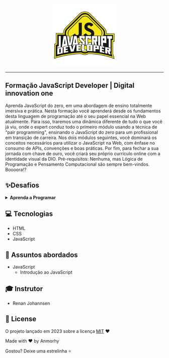 <p align="center">
    <img width="200" src="./assets/js.png">
</p>

-------
## Formação JavaScript Developer | Digital innovation one 

Aprenda JavaScript do zero, em uma abordagem de ensino totalmente imersiva e prática. Nesta formação você aprenderá desde os fundamentos desta linguagem de programação até o seu papel essencial na Web atualmente. Para isso, traremos uma dinâmica diferente de tudo o que você já viu, onde o expert conduz todo o primeiro módulo usando a técnica de "pair programming", ensinando o JavaScript do zero para um profissional em transição de carreira. Nos dois módulos seguintes, você dominará os conceitos necessários para utilizar o JavaScript na Web, com ênfase no consumo de APIs, convenções e boas práticas. Por fim, para fechar a sua jornada com chave de ouro, você criará seu próprio currículo online com a identidade visual da DIO. Pré-requisitos: Nenhuma, mas Lógica de Programação e Pensamento Computacional são sempre bem-vindos. Boooora!? 

## ✨Desafios
<details>
    <summary><strong>Aprenda a Programar</strong></summary>
    <br />
    <div align="left">
        <table border=1>
            <tr>
                <th colspan="3"><a href="">Primeiros Passos JavaScipt</a></th>
            </tr>
            <tr>
                <th>Desafio</th>
                <th>Solução</th>
                <th>Status</th>
            </tr>
            <tr>
                <td>Valor de uma viagem</td>
                <td><a href="https://github.com/anmorhy/Formacao-JavaScript-Developer/blob/master/Aprenda%20a%20Programar%20do%20Zero/01%20-%20Primeiros%20Passos%20com%20JavaScript/01%20-%20variaveis%20e%20operadores/desafio_01.js">Código</a></td>
                <td align="center">✔️</td>
            </tr> 
            <tr>
                <td>Valor de uma viagem com tipo de combustivel</td>
                <td><a href="https://github.com/anmorhy/Formacao-JavaScript-Developer/blob/master/Aprenda%20a%20Programar%20do%20Zero/01%20-%20Primeiros%20Passos%20com%20JavaScript/01%20-%20variaveis%20e%20operadores/desafio_02.js">Código</a></td>
                <td align="center">✔️</td>
            </tr> 
            <tr>
                <td>Valor da media do aluno</td>
                <td><a href="https://github.com/anmorhy/Formacao-JavaScript-Developer/blob/master/Aprenda%20a%20Programar%20do%20Zero/01%20-%20Primeiros%20Passos%20com%20JavaScript/01%20-%20variaveis%20e%20operadores/desafio_03.js">Código</a></td>
                <td align="center">✔️</td>
            </tr> 
            <tr>
                <td>Calcular IMC</td>
                <td><a href="https://github.com/anmorhy/Formacao-JavaScript-Developer/blob/master/Aprenda%20a%20Programar%20do%20Zero/01%20-%20Primeiros%20Passos%20com%20JavaScript/01%20-%20variaveis%20e%20operadores/desafio_04.js">Código</a></td>
                <td align="center">✔️</td>
            </tr>      
            <tr>
                <td>Calcular Desconto</td>
                <td><a href="https://github.com/anmorhy/Formacao-JavaScript-Developer/blob/master/Aprenda%20a%20Programar%20do%20Zero/01%20-%20Primeiros%20Passos%20com%20JavaScript/01%20-%20variaveis%20e%20operadores/desafio_05.js">Código</a></td>
                <td align="center">✔️</td>
            </tr>   
            <tr>
                <th colspan="3"><a href="">Conhecendo Funções</a></th>
            </tr>                     
            <tr>
            <td>Calcular IMC</td>
                <td><a href="">Código</a></td>
                <td align="center">✔️</td>
            </tr>
            </tr>   
            <tr>
                <th colspan="3"><a href="">Objetos e Classes</a></th>
            </tr>                     
            <tr>
            <td>Entendendo Objetos e Classes</td>
                <td><a href="">Código</a></td>
                <td align="center">✔️</td>
            </tr>
        </table>  
    </div>
</details>

## 💻 Tecnologias
- HTML
- CSS
- JavaScript

## 💬 Assuntos abordados

- JavaScript
    - Introdução ao JavaScript

## 🎓 Instrutor
 - Renan Johannsen

## 📜 License

O projeto lançado em 2023 sobre a licença [MIT](./LICENSE) ❤️ 

Made with ♥ by Anmorhy

Gostou? Deixe uma estrelinha ⭐

